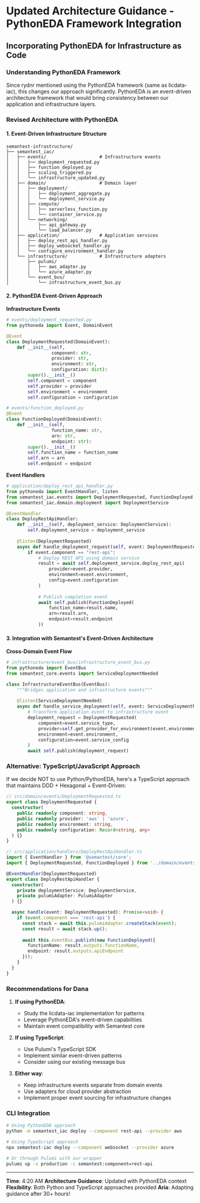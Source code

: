 # Updated Architecture Guidance - PythonEDA Framework Integration

## Incorporating PythonEDA for Infrastructure as Code

### Understanding PythonEDA Framework
Since rydnr mentioned using the PythonEDA framework (same as licdata-iac), this changes our approach significantly. PythonEDA is an event-driven architecture framework that would bring consistency between our application and infrastructure layers.

### Revised Architecture with PythonEDA

#### 1. Event-Driven Infrastructure Structure
```
semantest-infrastructure/
├── semantest_iac/
│   ├── events/                    # Infrastructure events
│   │   ├── deployment_requested.py
│   │   ├── function_deployed.py
│   │   ├── scaling_triggered.py
│   │   └── infrastructure_updated.py
│   ├── domain/                    # Domain layer
│   │   ├── deployment/
│   │   │   ├── deployment_aggregate.py
│   │   │   └── deployment_service.py
│   │   ├── compute/
│   │   │   ├── serverless_function.py
│   │   │   └── container_service.py
│   │   └── networking/
│   │       ├── api_gateway.py
│   │       └── load_balancer.py
│   ├── application/               # Application services
│   │   ├── deploy_rest_api_handler.py
│   │   ├── deploy_websocket_handler.py
│   │   └── configure_environment_handler.py
│   └── infrastructure/            # Infrastructure adapters
│       ├── pulumi/
│       │   ├── aws_adapter.py
│       │   └── azure_adapter.py
│       └── event_bus/
│           └── infrastructure_event_bus.py
```

#### 2. PythonEDA Event-Driven Approach

**Infrastructure Events**
```python
# events/deployment_requested.py
from pythoneda import Event, DomainEvent

@Event
class DeploymentRequested(DomainEvent):
    def __init__(self, 
                 component: str,
                 provider: str,
                 environment: str,
                 configuration: dict):
        super().__init__()
        self.component = component
        self.provider = provider
        self.environment = environment
        self.configuration = configuration

# events/function_deployed.py
@Event
class FunctionDeployed(DomainEvent):
    def __init__(self,
                 function_name: str,
                 arn: str,
                 endpoint: str):
        super().__init__()
        self.function_name = function_name
        self.arn = arn
        self.endpoint = endpoint
```

**Event Handlers**
```python
# application/deploy_rest_api_handler.py
from pythoneda import EventHandler, listen
from semantest_iac.events import DeploymentRequested, FunctionDeployed
from semantest_iac.domain.deployment import DeploymentService

@EventHandler
class DeployRestApiHandler:
    def __init__(self, deployment_service: DeploymentService):
        self.deployment_service = deployment_service
    
    @listen(DeploymentRequested)
    async def handle_deployment_request(self, event: DeploymentRequested):
        if event.component == "rest-api":
            # Deploy REST API using domain service
            result = await self.deployment_service.deploy_rest_api(
                provider=event.provider,
                environment=event.environment,
                config=event.configuration
            )
            
            # Publish completion event
            await self.publish(FunctionDeployed(
                function_name=result.name,
                arn=result.arn,
                endpoint=result.endpoint
            ))
```

#### 3. Integration with Semantest's Event-Driven Architecture

**Cross-Domain Event Flow**
```python
# infrastructure/event_bus/infrastructure_event_bus.py
from pythoneda import EventBus
from semantest_core.events import ServiceDeploymentNeeded

class InfrastructureEventBus(EventBus):
    """Bridges application and infrastructure events"""
    
    @listen(ServiceDeploymentNeeded)
    async def handle_service_deployment(self, event: ServiceDeploymentNeeded):
        # Transform application event to infrastructure event
        deployment_request = DeploymentRequested(
            component=event.service_type,
            provider=self.get_provider_for_environment(event.environment),
            environment=event.environment,
            configuration=event.service_config
        )
        await self.publish(deployment_request)
```

### Alternative: TypeScript/JavaScript Approach

If we decide NOT to use Python/PythonEDA, here's a TypeScript approach that maintains DDD + Hexagonal + Event-Driven:

```typescript
// src/domain/events/DeploymentRequested.ts
export class DeploymentRequested {
  constructor(
    public readonly component: string,
    public readonly provider: 'aws' | 'azure',
    public readonly environment: string,
    public readonly configuration: Record<string, any>
  ) {}
}

// src/application/handlers/DeployRestApiHandler.ts
import { EventHandler } from '@semantest/core';
import { DeploymentRequested, FunctionDeployed } from '../domain/events';

@EventHandler(DeploymentRequested)
export class DeployRestApiHandler {
  constructor(
    private deploymentService: DeploymentService,
    private pulumiAdapter: PulumiAdapter
  ) {}

  async handle(event: DeploymentRequested): Promise<void> {
    if (event.component === 'rest-api') {
      const stack = await this.pulumiAdapter.createStack(event);
      const result = await stack.up();
      
      await this.eventBus.publish(new FunctionDeployed({
        functionName: result.outputs.functionName,
        endpoint: result.outputs.apiEndpoint
      }));
    }
  }
}
```

### Recommendations for Dana

1. **If using PythonEDA**:
   - Study the licdata-iac implementation for patterns
   - Leverage PythonEDA's event-driven capabilities
   - Maintain event compatibility with Semantest core

2. **If using TypeScript**:
   - Use Pulumi's TypeScript SDK
   - Implement similar event-driven patterns
   - Consider using our existing message bus

3. **Either way**:
   - Keep infrastructure events separate from domain events
   - Use adapters for cloud provider abstraction
   - Implement proper event sourcing for infrastructure changes

### CLI Integration

```bash
# Using PythonEDA approach
python -m semantest_iac deploy --component rest-api --provider aws

# Using TypeScript approach  
npx semantest-iac deploy --component websocket --provider azure

# Or through Pulumi with our wrapper
pulumi up -s production -c semantest:component=rest-api
```

---

**Time**: 4:20 AM
**Architecture Guidance**: Updated with PythonEDA context
**Flexibility**: Both Python and TypeScript approaches provided
**Aria**: Adapting guidance after 30+ hours!